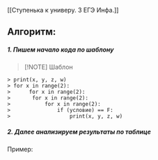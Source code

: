 [[Ступенька к универу. 3 ЕГЭ Инфа.]]

## Алгоритм:

##### 1. Пишем начало кода по шаблону
> [!NOTE] Шаблон
```
> print(x, y, z, w)
> for x in range(2): 
> 	   for x in range(2):
> 		for x in range(2):
> 			for x in range(2):
> 				if (условие) == F:
> 					print(x, y, z, w)
```
##### 2. Далее анализируем результаты по таблице

Пример: